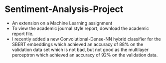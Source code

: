 # Sentiment-Analysis-Project
- An extension on a Machine Learning assignment
- To view the academic journal style report, download the academic report file.
-  I recently added a new Convolutional-Dense-NN hybrid classifier for the SBERT embeddings which achieved an accuracy of 88% on the validation data set which is not bad, but not good as the multilayer perceptron which achieved an accuracy of 92% on the validation data.  
